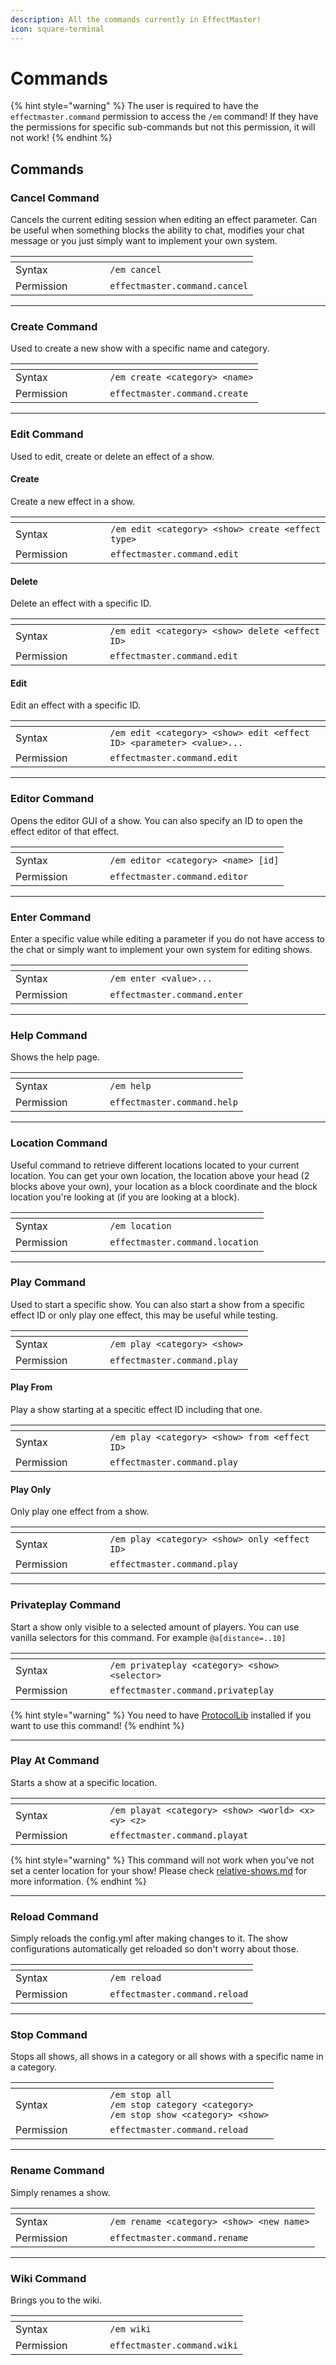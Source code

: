```yaml
---
description: All the commands currently in EffectMaster!
icon: square-terminal
---
```


# Commands

{% hint style="warning" %}
The user is required to have the `effectmaster.command` permission to access the `/em` command! If they have the permissions for specific sub-commands but not this permission, it will not work!
{% endhint %}

## Commands

### Cancel Command

Cancels the current editing session when editing an effect parameter. Can be useful when something blocks the ability to chat, modifies your chat message or you just simply want to implement your own system.

<table data-header-hidden data-full-width="false"><thead><tr><th width="135.33333333333331"></th><th></th></tr></thead><tbody><tr><td>Syntax</td><td><code>/em cancel</code></td></tr><tr><td>Permission</td><td><code>effectmaster.command.cancel</code></td></tr></tbody></table>

***

### Create Command

Used to create a new show with a specific name and category.

<table data-header-hidden data-full-width="false"><thead><tr><th width="135.33333333333331"></th><th></th></tr></thead><tbody><tr><td>Syntax</td><td><code>/em create &#x3C;category> &#x3C;name></code></td></tr><tr><td>Permission</td><td><code>effectmaster.command.create</code></td></tr></tbody></table>

***

### Edit Command

Used to edit, create or delete an effect of a show.&#x20;

#### Create

Create a new effect in a show.

<table data-header-hidden data-full-width="false"><thead><tr><th width="136.33333333333331"></th><th></th></tr></thead><tbody><tr><td>Syntax</td><td><code>/em edit &#x3C;category> &#x3C;show> create &#x3C;effect type></code></td></tr><tr><td>Permission</td><td><code>effectmaster.command.edit</code></td></tr></tbody></table>

#### Delete

Delete an effect with a specific ID.

<table data-header-hidden data-full-width="false"><thead><tr><th width="135.33333333333331"></th><th></th></tr></thead><tbody><tr><td>Syntax</td><td><code>/em edit &#x3C;category> &#x3C;show> delete &#x3C;effect ID></code></td></tr><tr><td>Permission</td><td><code>effectmaster.command.edit</code></td></tr></tbody></table>

#### Edit

Edit an effect with a specific ID.

<table data-header-hidden data-full-width="false"><thead><tr><th width="135.33333333333331"></th><th></th></tr></thead><tbody><tr><td>Syntax</td><td><code>/em edit &#x3C;category> &#x3C;show> edit &#x3C;effect ID> &#x3C;parameter> &#x3C;value>...</code></td></tr><tr><td>Permission</td><td><code>effectmaster.command.edit</code></td></tr></tbody></table>

***

### Editor Command

Opens the editor GUI of a show. You can also specify an ID to open the effect editor of that effect.

<table data-header-hidden data-full-width="false"><thead><tr><th width="135.33333333333331"></th><th></th></tr></thead><tbody><tr><td>Syntax</td><td><code>/em editor &#x3C;category> &#x3C;name> [id]</code></td></tr><tr><td>Permission</td><td><code>effectmaster.command.editor</code></td></tr></tbody></table>

***

### Enter Command

Enter a specific value while editing a parameter if you do not have access to the chat or simply want to implement your own system for editing shows.

<table data-header-hidden data-full-width="false"><thead><tr><th width="135.33333333333331"></th><th></th></tr></thead><tbody><tr><td>Syntax</td><td><code>/em enter &#x3C;value>...</code></td></tr><tr><td>Permission</td><td><code>effectmaster.command.enter</code></td></tr></tbody></table>

***

### Help Command

Shows the help page.

<table data-header-hidden data-full-width="false"><thead><tr><th width="135.33333333333331"></th><th></th></tr></thead><tbody><tr><td>Syntax</td><td><code>/em help</code></td></tr><tr><td>Permission</td><td><code>effectmaster.command.help</code></td></tr></tbody></table>

***

### Location Command

Useful command to retrieve different locations located to your current location. You can get your own location, the location above your head (2 blocks above your own), your location as a block coordinate and the block location you're looking at (if you are looking at a block).

<table data-header-hidden data-full-width="false"><thead><tr><th width="135.33333333333331"></th><th></th></tr></thead><tbody><tr><td>Syntax</td><td><code>/em location</code></td></tr><tr><td>Permission</td><td><code>effectmaster.command.location</code></td></tr></tbody></table>

***

### Play Command

Used to start a specific show. You can also start a show from a specific effect ID or only play one effect, this may be useful while testing.

<table data-header-hidden data-full-width="false"><thead><tr><th width="135.33333333333331"></th><th></th></tr></thead><tbody><tr><td>Syntax</td><td><code>/em play &#x3C;category> &#x3C;show></code></td></tr><tr><td>Permission</td><td><code>effectmaster.command.play</code></td></tr></tbody></table>

#### Play From

Play a show starting at a specitic effect ID including that one.

<table data-header-hidden data-full-width="false"><thead><tr><th width="135.33333333333331"></th><th></th></tr></thead><tbody><tr><td>Syntax</td><td><code>/em play &#x3C;category> &#x3C;show> from &#x3C;effect ID></code></td></tr><tr><td>Permission</td><td><code>effectmaster.command.play</code></td></tr></tbody></table>

#### Play Only

Only play one effect from a show.

<table data-header-hidden data-full-width="false"><thead><tr><th width="135.33333333333331"></th><th></th></tr></thead><tbody><tr><td>Syntax</td><td><code>/em play &#x3C;category> &#x3C;show> only &#x3C;effect ID></code></td></tr><tr><td>Permission</td><td><code>effectmaster.command.play</code></td></tr></tbody></table>

***

### Privateplay Command

Start a show only visible to a selected amount of players. You can use vanilla selectors for this command. For example `@a[distance=..10]`

<table data-header-hidden data-full-width="false"><thead><tr><th width="135.33333333333331"></th><th></th></tr></thead><tbody><tr><td>Syntax</td><td><code>/em privateplay &#x3C;category> &#x3C;show> &#x3C;selector></code></td></tr><tr><td>Permission</td><td><code>effectmaster.command.privateplay</code></td></tr></tbody></table>

{% hint style="warning" %}
You need to have [ProtocolLib](https://www.spigotmc.org/resources/protocollib.1997/) installed if you want to use this command!
{% endhint %}

***

### Play At Command

Starts a show at a specific location.

<table data-header-hidden data-full-width="false"><thead><tr><th width="135.33333333333331"></th><th></th></tr></thead><tbody><tr><td>Syntax</td><td><code>/em playat &#x3C;category> &#x3C;show> &#x3C;world> &#x3C;x> &#x3C;y> &#x3C;z></code></td></tr><tr><td>Permission</td><td><code>effectmaster.command.playat</code></td></tr></tbody></table>

{% hint style="warning" %}
This command will not work when you've not set a center location for your show! Please check [relative-shows.md](settings/relative-shows.md "mention") for more information.
{% endhint %}

***

### Reload Command

Simply reloads the config.yml after making changes to it. The show configurations automatically get reloaded so don't worry about those.

<table data-header-hidden data-full-width="false"><thead><tr><th width="135.33333333333331"></th><th></th></tr></thead><tbody><tr><td>Syntax</td><td><code>/em reload</code></td></tr><tr><td>Permission</td><td><code>effectmaster.command.reload</code></td></tr></tbody></table>

***

### Stop Command

Stops all shows, all shows in a category or all shows with a specific name in a category.

<table data-header-hidden data-full-width="false"><thead><tr><th width="135.33333333333331"></th><th></th></tr></thead><tbody><tr><td>Syntax</td><td><code>/em stop all</code><br><code>/em stop category &#x3C;category></code><br><code>/em stop show &#x3C;category> &#x3C;show></code></td></tr><tr><td>Permission</td><td><code>effectmaster.command.reload</code></td></tr></tbody></table>

***

### Rename Command

Simply renames a show.

<table data-header-hidden data-full-width="false"><thead><tr><th width="135.33333333333331"></th><th></th></tr></thead><tbody><tr><td>Syntax</td><td><code>/em rename &#x3C;category> &#x3C;show> &#x3C;new name></code></td></tr><tr><td>Permission</td><td><code>effectmaster.command.rename</code></td></tr></tbody></table>

***

### Wiki Command

Brings you to the wiki.

<table data-header-hidden data-full-width="false"><thead><tr><th width="135.33333333333331"></th><th></th></tr></thead><tbody><tr><td>Syntax</td><td><code>/em wiki</code></td></tr><tr><td>Permission</td><td><code>effectmaster.command.wiki</code></td></tr></tbody></table>
